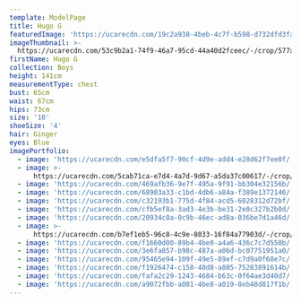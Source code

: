 ```yaml
---
template: ModelPage
title: Hugo G
featuredImage: 'https://ucarecdn.com/19c2a938-4beb-4c7f-b598-d732dfd3fa4a/'
imageThumbnail: >-
  https://ucarecdn.com/53c9b2a1-74f9-46a7-95cd-44a40d2fceec/-/crop/577x888/63,39/-/preview/
firstName: Hugo G
collection: Boys
height: 141cm
measurementType: chest
bust: 65cm
waist: 67cm
hips: 73cm
size: '10'
shoeSize: '4'
hair: Ginger
eyes: Blue
imagePortfolio:
  - image: 'https://ucarecdn.com/e5dfa5f7-90cf-4d9e-add4-e28d62f7ee0f/'
  - image: >-
      https://ucarecdn.com/5cab71ca-e7d4-4a7d-9d67-a5da37c00617/-/crop/651x1070/82,30/-/preview/
  - image: 'https://ucarecdn.com/469afb36-9e7f-495a-9f91-bb304e32156b/'
  - image: 'https://ucarecdn.com/68903a33-c1bd-4db6-a84a-f389e1372146/'
  - image: 'https://ucarecdn.com/c32193b1-775d-4f84-acd5-6028312d72bf/'
  - image: 'https://ucarecdn.com/cfb5ef8a-3ad3-4e3b-be31-2e0c327b2b0d/'
  - image: 'https://ucarecdn.com/20934c0a-0c9b-46ec-ad8a-036be7d1a46d/'
  - image: >-
      https://ucarecdn.com/b7ef1eb5-96c8-4c9e-8033-16f84a77903d/-/crop/1274x1100/376,0/-/preview/
  - image: 'https://ucarecdn.com/f1660d00-89b4-4be0-a4a6-436c7c7d550b/'
  - image: 'https://ucarecdn.com/3e6fa857-b98c-487a-a06d-bc07751951a0/'
  - image: 'https://ucarecdn.com/95465e94-109f-49e5-89ef-c7d9a0f68e7c/'
  - image: 'https://ucarecdn.com/f1926474-c158-40d8-a805-75283891614b/'
  - image: 'https://ucarecdn.com/fafa2c29-1243-4684-b63c-0f64ae3d40d7/'
  - image: 'https://ucarecdn.com/a9072fbb-a081-4be8-a019-8eb48d817f1b/'
---
```


